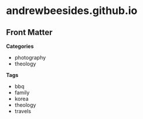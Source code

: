 andrewbeesides.github.io
========================

Front Matter
------------------------

**Categories**
- photography
- theology

**Tags**
- bbq
- family
- korea
- theology
- travels
